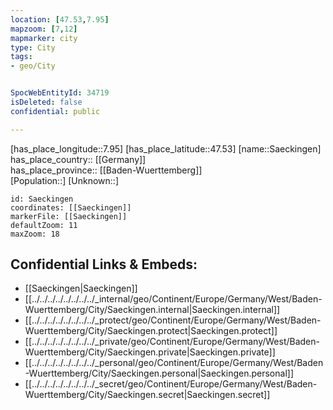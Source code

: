 ```yaml
---
location: [47.53,7.95] 
mapzoom: [7,12] 
mapmarker: city 
type: City
tags:
- geo/City


SpocWebEntityId: 34719
isDeleted: false
confidential: public

---
```

[has_place_longitude::7.95] 
[has_place_latitude::47.53] 
[name::Saeckingen] 
has_place_country:: [[Germany]]  
has_place_province:: [[Baden-Wuerttemberg]]  
[Population::] 
[Unknown::] 


```leaflet
id: Saeckingen
coordinates: [[Saeckingen]] 
markerFile: [[Saeckingen]] 
defaultZoom: 11 
maxZoom: 18
```


## Confidential Links & Embeds: 
- [[Saeckingen|Saeckingen]]  
- [[../../../../../../../../_internal/geo/Continent/Europe/Germany/West/Baden-Wuerttemberg/City/Saeckingen.internal|Saeckingen.internal]] 
- [[../../../../../../../../_protect/geo/Continent/Europe/Germany/West/Baden-Wuerttemberg/City/Saeckingen.protect|Saeckingen.protect]] 
- [[../../../../../../../../_private/geo/Continent/Europe/Germany/West/Baden-Wuerttemberg/City/Saeckingen.private|Saeckingen.private]] 
- [[../../../../../../../../_personal/geo/Continent/Europe/Germany/West/Baden-Wuerttemberg/City/Saeckingen.personal|Saeckingen.personal]] 
- [[../../../../../../../../_secret/geo/Continent/Europe/Germany/West/Baden-Wuerttemberg/City/Saeckingen.secret|Saeckingen.secret]] 
